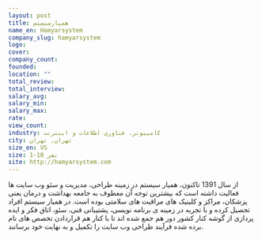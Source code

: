 ```yaml
---
layout: post
title: همیارسیستم
name_en: Hamyarsystem
company_slug: hamyarsystem
logo: 
cover: 
company_count:
founded:
location: ""
total_review: 
total_interview: 
salary_avg: 
salary_min: 
salary_max: 
rate: 
view_count: 
industry: کامپیوتر، فناوری اطلاعات و اینترنت
city: تهران, تهران
size_en: VS
size: 1-10 نفر
site: http://hamyarsystem.com
---
```


از سال 1391 تاکنون، همیار سیستم در زمینه طراحی، مدیریت و سئو وب سایت ها فعالیت داشته است که بیشترین توجه آن معطوف به جامعه بهداشت و درمان یعنی پزشکان، مراکز و کلینیک های مراقبت های سلامتی بوده است.  در همیار سیستم افراد تحصیل کرده و با تجربه در زمینه ی برنامه نویسی، پشتیبانی فنی، سئو، اتاق فکر و ایده پردازی از گوشه کنار کشور دور هم جمع شده اند تا با کنار هم قراردادن تخصص های نام برده شده فرآیند طراحی وب سایت را تکمیل و به نهایت خود برسانند.
